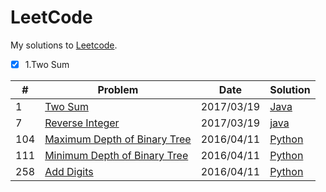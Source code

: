 # LeetCode

My solutions to [Leetcode](https://leetcode.com/).

- [X] 1.Two Sum


| # | Problem | Date | Solution | 
|---|---------|------|----------|
1 | [Two Sum](https://leetcode.com/problems/two-sum/) | 2017/03/19 | [Java](./Java/1.java) |
7 | [Reverse Integer](https://leetcode.com/problems/reverse-integer/) | 2017/03/19 | [java](./Java/7.java) |
104 | [Maximum Depth of Binary Tree](https://leetcode.com/problems/maximum-depth-of-binary-tree/) | 2016/04/11 | [Python](./Python/104.py) |
111 | [Minimum Depth of Binary Tree](https://leetcode.com/problems/minimum-depth-of-binary-tree/) | 2016/04/11 | [Python](./Python/111.py) |
258 | [Add Digits](https://leetcode.com/problems/add-digits/) | 2016/04/11 | [Python](./Python/258.py) |
